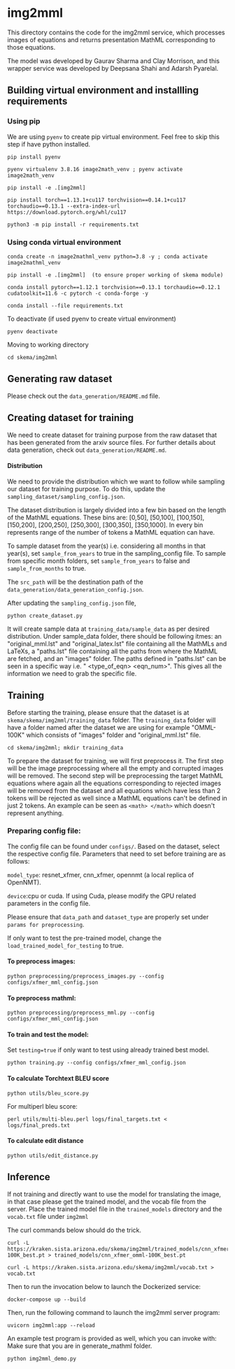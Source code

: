 # img2mml

This directory contains the code for the img2mml service, which processes images
of equations and returns presentation MathML corresponding to those equations.

The model was developed by Gaurav Sharma and Clay Morrison, and this wrapper
service was developed by Deepsana Shahi and Adarsh Pyarelal.

## Building virtual environment and installling requirements

### Using pip

We are using `pyenv` to create pip virtual environment. Feel free to skip
this step if have python installed.

```
pip install pyenv

pyenv virtualenv 3.8.16 image2math_venv ; pyenv activate image2math_venv

pip install -e .[img2mml]

pip install torch==1.13.1+cu117 torchvision==0.14.1+cu117 torchaudio==0.13.1 --extra-index-url https://download.pytorch.org/whl/cu117

python3 -m pip install -r requirements.txt
````

### Using conda virtual environment
```
conda create -n image2mathml_venv python=3.8 -y ; conda activate image2mathml_venv

pip install -e .[img2mml]  (to ensure proper working of skema module)

conda install pytorch==1.12.1 torchvision==0.13.1 torchaudio==0.12.1 cudatoolkit=11.6 -c pytorch -c conda-forge -y

conda install --file requirements.txt
```

To deactivate (if used pyenv to create virtual environment)
```
pyenv deactivate
```

Moving to working directory
```
cd skema/img2mml
```

## Generating raw dataset
Please check out the `data_generation/README.md` file.

## Creating dataset for training
We need to create dataset for training purpose from the raw dataset that has been generated from the arxiv source files. For further details about data generation, check out `data_generation/README.md`.

#### Distribution
We need to provide the distribution which we want to follow while sampling our dataset for training purpose. To do this, update the `sampling_dataset/sampling_config.json`.

The dataset distribution is largely divided into a few bin based on the length of the MathML equations. These bins are:
[0,50], [50,100], [100,150], [150,200], [200,250], [250,300], [300,350], [350,1000]. In every bin represents range of the number of tokens a MathML equation can have.

To sample dataset from the year(s) i.e. considering all months in that year(s), set `sample_from_years` to true in the sampling_config file. To sample from specific month folders, set `sample_from_years` to false and `sample_from_months` to true.

The `src_path` will be the destination path of the `data_generation/data_generation_config.json`.

After updating the `sampling_config.json` file,
```
python create_dataset.py
```

It will create sample data at `training_data/sample_data` as per desired distribution. Under sample_data folder, there should be following itmes: an "original_mml.lst" and "original_latex.lst" file containing all the MathMLs and LaTeXs, a "paths.lst" file containing all the paths from where the MathML are fetched, and an "images" folder. The paths defined in "paths.lst" can be seen in a specific way i.e. "<yr> <month> <folder> <type_of_eqn> <eqn_num>". This gives all the information we need to grab the specific file.

## Training

Before starting the training, please ensure that the dataset is at `skema/skema/img2mml/training_data` folder. The `training_data` folder will have a folder named after the dataset we are using for example "OMML-100K" which consists of "images" folder and "original_mml.lst" file.

```
cd skema/img2mml; mkdir training_data
```

To prepare the dataset for training, we will first preprocess it. The first step will be the image preprocessing where all the empty and corrupted images will be removed. The second step will be preprocessing the target MathML equations where again all the equations corresponding to rejected images will be removed from the dataset and all equations which have less than 2 tokens will be rejected as well since a MathML equations can't be defined in just 2 tokens. An example can be seen as `<math> </math>` which doesn't represent anything.

### Preparing config file:
The config file can be found under `configs/`. Based on the dataset, select the respective config file. Parameters that need to set before training are as follows:

`model_type`: resnet_xfmer, cnn_xfmer, opennmt (a local replica of OpenNMT).

`device`:cpu or cuda. If using Cuda, please modify the GPU related parameters in the config file.

Please ensure that `data_path` and `dataset_type` are properly set under `params for preprocessing`.

If only want to test the pre-trained model, change the `load_trained_model_for_testing` to true.

#### To preprocess images:
```
python preprocessing/preprocess_images.py --config configs/xfmer_mml_config.json
```

#### To preprocess mathml:
```
python preprocessing/preprocess_mml.py --config configs/xfmer_mml_config.json
```

#### To train and test the model:
Set `testing=true` if only want to test using already trained best model. 
```
python training.py --config configs/xfmer_mml_config.json
```

#### To calculate Torchtext BLEU score
```
python utils/bleu_score.py
```

For multiperl bleu score:
```
perl utils/multi-bleu.perl logs/final_targets.txt < logs/final_preds.txt
```

#### To calculate edit distance
```
python utils/edit_distance.py
```

## Inference

If not training and directly want to use the model for translating the image, in that case please get the trained model, and the vocab file from the server.
Place the trained model file in the `trained_models` directory and the `vocab.txt` file under `img2mml`

The curl commands below should do the trick.

```
curl -L https://kraken.sista.arizona.edu/skema/img2mml/trained_models/cnn_xfmer_omml-100K_best.pt > trained_models/cnn_xfmer_omml-100K_best.pt

curl -L https://kraken.sista.arizona.edu/skema/img2mml/vocab.txt > vocab.txt
```

Then to run the invocation below to launch the Dockerized service:
```
docker-compose up --build
```

Then, run the following command to launch the img2mml server program:

```
uvicorn img2mml:app --reload
```

An example test program is provided as well, which you can invoke with:
Make sure that you are in generate_mathml folder.

```
python img2mml_demo.py
```

